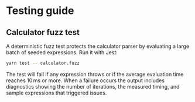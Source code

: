 # Testing guide

## Calculator fuzz test

A deterministic fuzz test protects the calculator parser by evaluating a large batch of seeded expressions. Run it with Jest:

```bash
yarn test -- calculator.fuzz
```

The test will fail if any expression throws or if the average evaluation time reaches 10 ms or more. When a failure occurs the output includes diagnostics showing the number of iterations, the measured timing, and sample expressions that triggered issues.
